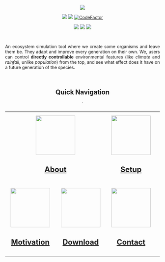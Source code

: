
<p align="center">

<a href="https://github.com/sayansil/Ecosystem">
  <img src="https://ecosystem-simulation.web.app/assets/img/eco.png" />
</a>

</p>

<!-- Badges -->

<p align="center">

<!-- License -->
<a href="https://github.com/sayansil/Ecosystem/blob/master/LICENSE">
        <img src="https://img.shields.io/badge/license-GPL%20v3-yellow.svg" /></a>

<!-- CodeQL -->
<a href="https://github.com/sayansil/Ecosystem/actions">
        <img src="https://github.com/sayansil/Ecosystem/workflows/CodeQL/badge.svg?branch=flatbuffer" /></a>

<!-- CodeFactor-->
<a href="https://www.codefactor.io/repository/github/sayansil/ecosystem/overview/flatbuffer">
        <img src="https://www.codefactor.io/repository/github/sayansil/ecosystem/badge/flatbuffer" alt="CodeFactor" /></a>
</p>

<p align="center">

<!-- Build -->
<a href="https://github.com/sayansil/Ecosystem/actions">
        <img src="https://github.com/sayansil/Ecosystem/workflows/build/badge.svg?branch=flatbuffer" /></a>

<!-- Test -->
<a href="https://github.com/sayansil/Ecosystem/actions">
        <img src="https://github.com/sayansil/Ecosystem/workflows/test/badge.svg?branch=flatbuffer" /></a>

<!-- Release -->
<a href="https://github.com/sayansil/Ecosystem/releases">
        <img src="https://img.shields.io/github/v/release/sayansil/Ecosystem?include_prereleases" /></a>
</p>

<br>

<p align="justify">An ecosystem simulation tool where we create some organisms and leave them be. They adapt and improve every generation on their own. We, users can control <b>directly controllable</b> environmental features (like <i>climate</i> and <i>rainfall</i>, unlike <i>population</i>) from the top, and see what effect does it have on a future generation of the species.</p>

<br>

<div align="center">
<h2>Quick Navigation</h2>

<table align="center">
  <tr>
  ` <td colspan="2">
      <div align="center">
        <a href="https://github.com/sayansil/Ecosystem/wiki">
        <img src="https://ecosystem-simulation.web.app/assets/img/lion.svg" height="128" width="128" hspace="10"/>
        <h2>About</h2>
        </a>
      </div>
    </td>
    <td>
      <div align="center">
        <a href="https://github.com/sayansil/Ecosystem/wiki/Usage">
        <img src="https://ecosystem-simulation.web.app/assets/img/squirrel.svg" height="128" width="128" hspace="10"/>
        <h2>Setup</h2>
        </a>
      </div>
    </td>
    <td rowspan="2">
      <div align="center">
        <a href="https://github.com/sayansil/Ecosystem/wiki/Framework-Overview">
        <img src="https://ecosystem-simulation.web.app/assets/img/giraffe.svg" height="128" width="128" hspace="10"/>
        <h2>Framework</h2>
        </a>
        <ul>
          <li align="center"><a href="https://github.com/sayansil/Ecosystem/wiki/Input-Framework">:inbox_tray: Input Framework</a></li>
          <li align="center"><a href="https://github.com/sayansil/Ecosystem/wiki/Output-Framework">:outbox_tray: Output Framework</a></li>
          <li align="center"><a href="https://github.com/sayansil/Ecosystem/wiki/Database-Manager">:floppy_disk: Database Manager</a></li>
          <li align="center"><a href="https://github.com/sayansil/Ecosystem/wiki/Simulation-Framework">:paw_prints: Simulation Framework</a></li>
        </ul>
      </div>
    </td>
  </tr>
  
  <tr>
    <td>
      <div align="center">
        <a href="https://github.com/sayansil/Ecosystem/wiki#motivation">
        <img src="https://ecosystem-simulation.web.app/assets/img/bird.svg" height="128" width="128" hspace="10"/>
        <h2>Motivation</h2>
        </a>
      </div>
    </td>
    <td>
      <div align="center">
        <a href="https://github.com/sayansil/Ecosystem/releases">
        <img src="https://ecosystem-simulation.web.app/assets/img/polar-bear.svg" height="128" width="128" hspace="10"/>
        <h2>Download</h2>
        </a>
      </div>
    </td>
    <td>
      <div align="center">
        <a href="mailto:sayan227sil@ymail.com">
        <img src="https://ecosystem-simulation.web.app/assets/img/owl.svg" height="128" width="128" hspace="10"/>
        <h2>Contact</h2>
        </a>
      </div>
    </td>
  </tr>
</table>
  
</div>
